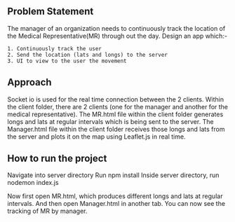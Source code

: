 ## Problem Statement
The manager of an organization needs to continuously track the location of the Medical Representative(MR) through out the day. Design an app which:-

    1. Continuously track the user
    2. Send the location (lats and longs) to the server
    3. UI to view to the user the movement
    
## Approach
Socket io is used for the real time connection between the 2 clients. Within the client folder, there are 2 clients (one for the manager and another for the medical representative). The MR.html file within the client folder generates longs and lats at regular intervals which is being sent to the server. The Manager.html file within the client folder receives those longs and lats from the server and plots it on the map using Leaflet.js in real time.

## How to run the project
Navigate into server directory
Run npm install
Inside server directory, run nodemon index.js

Now first open MR.html, which produces different longs and lats at regular intervals.
And then open Manager.html in another tab. You can now see the tracking of MR by manager.
